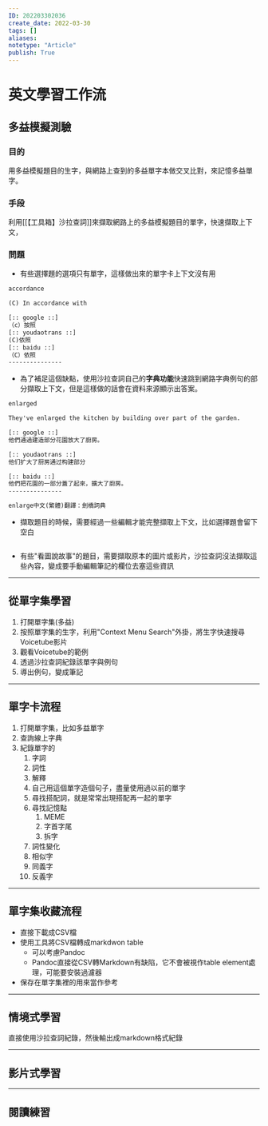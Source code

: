 ```yaml
---
ID: 202203302036
create_date: 2022-03-30
tags: []	
aliases:
notetype: "Article"
publish: True
---
```


# 英文學習工作流

## 多益模擬測驗

### 目的

用多益模擬題目的生字，與網路上查到的多益單字本做交叉比對，來記憶多益單字。

### 手段

利用[[【工具箱】沙拉查詞]]來擷取網路上的多益模擬題目的單字，快速擷取上下文，

### 問題

- 有些選擇題的選項只有單字，這樣做出來的單字卡上下文沒有用

``` txt
accordance

(C) In accordance with

[:: google ::]
（c）按照
[:: youdaotrans ::]
(C)依照
[:: baidu ::]
（C）依照
---------------
```

- 為了補足這個缺點，使用沙拉查詞自己的**字典功能**快速跳到網路字典例句的部分擷取上下文，但是這樣做的話會在資料來源顯示出答案。

``` txt
enlarged

They've enlarged the kitchen by building over part of the garden.

[:: google ::]
他們通過建造部分花園放大了廚房。

[:: youdaotrans ::]
他们扩大了厨房通过构建部分

[:: baidu ::]
他們把花園的一部分蓋了起來，擴大了廚房。
---------------

enlarge中文(繁體)翻譯：劍橋詞典

```

- 擷取題目的時候，需要經過一些編輯才能完整擷取上下文，比如選擇題會留下空白

``` txt

```

- 有些"看圖說故事"的題目，需要擷取原本的圖片或影片，沙拉查詞沒法擷取這些內容，變成要手動編輯筆記的欄位去塞這些資訊

---

## 從單字集學習

1. 打開單字集(多益)
2. 按照單字集的生字，利用"Context Menu Search"外掛，將生字快速搜尋Voicetube影片
3. 觀看Voicetube的範例
4. 透過沙拉查詞紀錄該單字與例句
5. 導出例句，變成筆記

---
## 單字卡流程

1. 打開單字集，比如多益單字
2. 查詢線上字典
3. 紀錄單字的
	1. 字詞
	2. 詞性
	3. 解釋
	4. 自己用這個單字造個句子，盡量使用過以前的單字
	5. 尋找搭配詞，就是常常出現搭配再一起的單字
	6. 尋找記憶點
		1. MEME
		2. 字首字尾
		3. 拆字
	7. 詞性變化
	8. 相似字
	9. 同義字
	10. 反義字

---
## 單字集收藏流程

- 直接下載成CSV檔
- 使用工具將CSV檔轉成markdwon table
	- 可以考慮Pandoc
	- Pandoc直接從CSV轉Markdown有缺陷，它不會被視作table element處理，可能要安裝過濾器
- 保存在單字集裡的用來當作參考

---
## 情境式學習

直接使用沙拉查詞紀錄，然後輸出成markdown格式紀錄

---

## 影片式學習

---

## 閱讀練習

